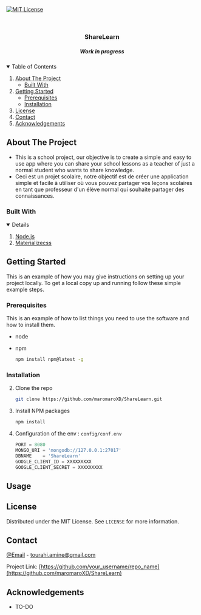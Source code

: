 <!--
*** Thanks for checking out the Best-README-Template. If you have a suggestion
*** that would make this better, please fork the repo and create a pull request
*** or simply open an issue with the tag "enhancement".
*** Thanks again! Now go create something AMAZING! :D
-->



<!-- PROJECT SHIELDS -->
<!--
*** I'm using markdown "reference style" links for readability.
*** Reference links are enclosed in brackets [ ] instead of parentheses ( ).
*** See the bottom of this document for the declaration of the reference variables
*** for contributors-url, forks-url, etc. This is an optional, concise syntax you may use.
*** https://www.markdownguide.org/basic-syntax/#reference-style-links
-->
[![MIT License][license-shield]][license-url]



<!-- PROJECT LOGO -->
<br />

  <h3 align="center">ShareLearn</h3>

  <h5 align="center">Work in progress</h5>

</p>



<!-- TABLE OF CONTENTS -->
<details open="open">
  <summary>Table of Contents</summary>
  <ol>
    <li>
      <a href="#about-the-project">About The Project</a>
      <ul>
        <li><a href="#built-with">Built With</a></li>
      </ul>
    </li>
    <li>
      <a href="#getting-started">Getting Started</a>
      <ul>
        <li><a href="#prerequisites">Prerequisites</a></li>
        <li><a href="#installation">Installation</a></li>
      </ul>
    </li>
    <li><a href="#license">License</a></li>
    <li><a href="#contact">Contact</a></li>
    <li><a href="#acknowledgements">Acknowledgements</a></li>
  </ol>
</details>




<!-- ABOUT THE PROJECT -->
## About The Project

* This is a school project, our objective is to create a simple and easy to use app where you can share your school lessons as a teacher of just a normal student who wants to share knowledge.
* Ceci est un projet scolaire, notre objectif est de créer une application simple et facile à utiliser où vous pouvez partager vos leçons scolaires en tant que professeur d'un élève normal qui souhaite partager des connaissances.

### Built With

<details open="open">
  <ol>
    <li>
      <a href="https://nodejs.org/en/">Node.js</a>
    </li>
    <li>
      <a href="https://materializecss.com/getting-started.html">Materializecss</a>
    </li>
  </ol>
</details>


<!-- GETTING STARTED -->

## Getting Started

This is an example of how you may give instructions on setting up your project locally.
To get a local copy up and running follow these simple example steps.

### Prerequisites

This is an example of how to list things you need to use the software and how to install them.
* node
  
* npm
  
  ```sh
  npm install npm@latest -g
  ```

### Installation

2. Clone the repo
   ```sh
   git clone https://github.com/maromaroXD/ShareLearn.git
   ```
3. Install NPM packages
   ```sh
   npm install
   ```
4. Configuration of the env  : `config/conf.env`
   ```js
   PORT = 8080
   MONGO_URI = 'mongodb://127.0.0.1:27017'
   DBNAME    = 'ShareLearn'
   GOOGLE_CLIENT_ID = XXXXXXXXX
   GOOGLE_CLIENT_SECRET = XXXXXXXXX
   ```



<!-- USAGE EXAMPLES -->

## Usage







<!-- LICENSE -->
## License

Distributed under the MIT License. See `LICENSE` for more information.



<!-- CONTACT -->

## Contact

[@Email]() - tourahi.amine@gmail.com

Project Link: [https://github.com/your_username/repo_name](https://github.com/maromaroXD/ShareLearn)



<!-- ACKNOWLEDGEMENTS -->

## Acknowledgements
* TO-DO





<!-- MARKDOWN LINKS & IMAGES -->
<!-- https://www.markdownguide.org/basic-syntax/#reference-style-links -->
[contributors-shield]: https://img.shields.io/github/contributors/othneildrew/Best-README-Template.svg?style=for-the-badge
[contributors-url]: https://github.com/othneildrew/Best-README-Template/graphs/contributors
[forks-shield]: https://img.shields.io/github/forks/othneildrew/Best-README-Template.svg?style=for-the-badge
[forks-url]: https://github.com/othneildrew/Best-README-Template/network/members
[stars-shield]: https://img.shields.io/github/stars/othneildrew/Best-README-Template.svg?style=for-the-badge
[stars-url]: https://github.com/othneildrew/Best-README-Template/stargazers
[issues-shield]: https://img.shields.io/github/issues/othneildrew/Best-README-Template.svg?style=for-the-badge
[issues-url]: https://github.com/othneildrew/Best-README-Template/issues
[license-shield]: https://img.shields.io/github/license/othneildrew/Best-README-Template.svg?style=for-the-badge
[license-url]: https://github.com/othneildrew/Best-README-Template/blob/master/LICENSE.txt
[linkedin-shield]: https://img.shields.io/badge/-LinkedIn-black.svg?style=for-the-badge&logo=linkedin&colorB=555
[linkedin-url]: https://linkedin.com/in/othneildrew
[product-screenshot]: images/screenshot.png